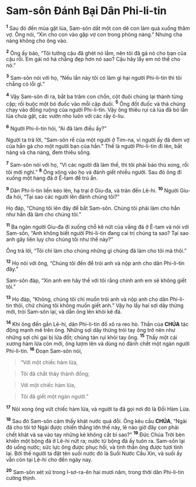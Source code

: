 # Sam-sôn Đánh Bại Dân Phi-li-tin
<sup><b>1</b></sup> Sau đó đến mùa gặt lúa, Sam-sôn dắt một con dê con làm quà xuống thăm vợ. Ông nói, “Xin cho con vào gặp vợ con trong phòng nàng.” Nhưng cha nàng không cho ông vào.

<sup><b>2</b></sup> Ông ấy bảo, “Tôi tưởng cậu đã ghét nó lắm, nên tôi đã gả nó cho bạn của cậu rồi. Em gái nó há chẳng đẹp hơn nó sao? Cậu hãy lấy em nó thế cho nó.”

<sup><b>3</b></sup> Sam-sôn nói với họ, “Nếu lần này tôi có làm gì hại người Phi-li-tin thì tôi chẳng có lỗi gì.”

<sup><b>4</b></sup> Vậy Sam-sôn đi ra, bắt ba trăm con chồn, cột đuôi chúng lại thành từng cặp; rồi buộc một bó đuốc vào mỗi cặp đuôi. <sup><b>5</b></sup> Ông đốt đuốc và thả chúng chạy vào đồng ruộng của người Phi-li-tin. Vậy ông thiêu rụi cả lúa đã bó lẫn lúa chưa gặt, các vườn nho luôn với các rẫy ô-liu.

<sup><b>6</b></sup> Người Phi-li-tin hỏi, “Ai đã làm điều ấy?”

Người ta trả lời, “Sam-sôn rể của một người ở Tim-na, vì người ấy đã đem vợ của hắn gả cho một người bạn của hắn.” Thế là người Phi-li-tin đi lên, bắt nàng và cha nàng, đem thiêu sống.

<sup><b>7</b></sup> Sam-sôn nói với họ, “Vì các người đã làm thế, thì tôi phải báo thù xong, rồi tôi mới nghỉ.” <sup><b>8</b></sup> Ông xông vào họ và đánh giết nhiều người. Sau đó ông đi xuống một hang đá ở Ê-tam để trú ẩn.

<sup><b>9</b></sup> Dân Phi-li-tin liền kéo lên, hạ trại ở Giu-đa, và tràn đến Lê-hi. <sup><b>10</b></sup> Người Giu-đa hỏi, “Tại sao các người lên đánh chúng tôi?”

Họ đáp, “Chúng tôi lên đây để bắt Sam-sôn. Chúng tôi phải làm cho hắn như hắn đã làm cho chúng tôi.”

<sup><b>11</b></sup> Ba ngàn người Giu-đa đi xuống chỗ kẽ nứt của vầng đá ở Ê-tam và nói với Sam-sôn, “Anh không biết người Phi-li-tin đang cai trị chúng ta sao? Tại sao anh gây liên lụy cho chúng tôi như thế này?”

Ông trả lời, “Tôi chỉ làm cho chúng những gì chúng đã làm cho tôi mà thôi.”

<sup><b>12</b></sup> Họ nói với ông, “Chúng tôi đến để trói anh và nộp anh cho dân Phi-li-tin đây.”

Sam-sôn đáp, “Xin anh em hãy thề với tôi rằng chính anh em sẽ không giết tôi.”

<sup><b>13</b></sup> Họ đáp, “Không, chúng tôi chỉ muốn trói anh và nộp anh cho dân Phi-li-tin thôi, chứ chúng tôi không muốn giết anh.” Vậy họ lấy hai sợi dây thừng mới, trói Sam-sôn lại, và dẫn ông lên khỏi kẽ đá.

<sup><b>14</b></sup> Khi ông đến gần Lê-hi, dân Phi-li-tin đổ xô ra reo hò. Thần của **CHÚA** tác động mạnh mẽ trên ông. Những sợi dây thừng trói tay ông trở nên như những sợi chỉ gai bị lửa đốt; chúng tàn rụi khỏi tay ông. <sup><b>15</b></sup> Thấy một cái xương hàm lừa còn mới, ông lượm lên và dùng nó đánh chết một ngàn người Phi-li-tin. <sup><b>16</b></sup> Đoạn Sam-sôn nói,


> “Với một chiếc hàm lừa,
>


> Tôi đã chất thây thành đống;
>


> Với một chiếc hàm lừa,
>


> Tôi đã giết một ngàn người.”
>

<sup><b>17</b></sup> Nói xong ông vứt chiếc hàm lừa, và người ta đã gọi nơi đó là Đồi Hàm Lừa.

<sup><b>18</b></sup> Sau đó Sam-sôn cảm thấy khát nước quá đỗi. Ông kêu cầu **CHÚA**, “Ngài đã cho tôi tớ Ngài được chiến thắng lớn thế này, lẽ nào giờ đây con phải chết khát và sa vào tay những kẻ không cắt bì sao?” <sup><b>19</b></sup> Đức Chúa Trời bèn khiến một bộng đá ở Lê-hi nứt ra; nước từ bộng đá ấy tuôn ra. Sam-sôn lại đó uống nước; sức lực ông được phục hồi, và tinh thần ông được tươi tỉnh lại. Bởi thế người ta đặt tên suối nước đó là Suối Nước Cầu Xin, và suối ấy vẫn còn tại Lê-hi cho đến ngày nay.

<sup><b>20</b></sup> Sam-sôn xét xử trong I-sơ-ra-ên hai mươi năm, trong thời dân Phi-li-tin cường thịnh.